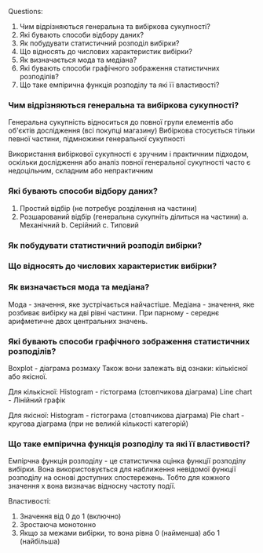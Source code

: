Questions:

1. Чим відрізняються генеральна та вибіркова сукупності?
2. Які бувають способи відбору даних?
3. Як побудувати статистичний розподіл вибірки?
4. Що відносять до числових характеристик вибірки?
5. Як визначається мода та медіана?
6. Які бувають способи графічного зображення статистичних розподілів?
7. Що таке емпірична функція розподілу та які її властивості?

### Чим відрізняються генеральна та вибіркова сукупності?

Генеральна сукупність відноситься до повної групи елементів або об'єктів дослідження (всі покупці магазину)
Вибіркова стосується тільки певної частини, підмножини генеральної сукупності

Використання вибіркової сукупності є зручним і практичним підходом, оскільки дослідження або аналіз повної генеральної
сукупності часто є недоцільним, складним або непрактичним

### Які бувають способи відбору даних?

1. Простий відбір (не потребує розділення на частини)
2. Розшарований відбір (генеральна сукупніть ділиться на частини)
   a. Механічний
   b. Серійний
   c. Типовий

### Як побудувати статистичний розподіл вибірки?

### Що відносять до числових характеристик вибірки?

### Як визначається мода та медіана?

Мода - значення, яке зустрічається найчастіше.
Медіана - значення, яке розбиває вибірку на дві рівні частини. При парному - середнє арифметичне двох центральних
значень.

### Які бувають способи графічного зображення статистичних розподілів?

Boxplot - діаграма розмаху
Також вони залежать від ознаки: кількісної або якісної.

Для кількісної:
Histogram - гістограма (стовпчикова діаграма)
Line chart - Лінійний графік

Для якісної:
Histogram - гістограма (стовпчикова діаграма)
Pie chart - кругова діаграма (при не великій кількості категорій)

### Що таке емпірична функція розподілу та які її властивості?

Емпірчна функція розподілу - це статистична оцінка функції розподілу вибірки. Вона використовується для
наближення невідомої функції розподілу на основі доступних спостережень. Тобто для кожного значення x вона визначає 
відносну частоту події.

Властивості:
1. Значення від 0 до 1 (включно)
2. Зростаюча монотонно
3. Якщо за межами вибірки, то вона рівна 0 (найменша) або 1 (найбільша)

